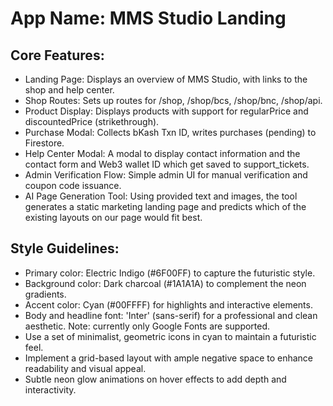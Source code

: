 # **App Name**: MMS Studio Landing

## Core Features:

- Landing Page: Displays an overview of MMS Studio, with links to the shop and help center.
- Shop Routes: Sets up routes for /shop, /shop/bcs, /shop/bnc, /shop/api.
- Product Display: Displays products with support for regularPrice and discountedPrice (strikethrough).
- Purchase Modal: Collects bKash Txn ID, writes purchases (pending) to Firestore.
- Help Center Modal: A modal to display contact information and the contact form and Web3 wallet ID which get saved to support_tickets.
- Admin Verification Flow: Simple admin UI for manual verification and coupon code issuance.
- AI Page Generation Tool: Using provided text and images, the tool generates a static marketing landing page and predicts which of the existing layouts on our page would fit best.

## Style Guidelines:

- Primary color: Electric Indigo (#6F00FF) to capture the futuristic style.
- Background color: Dark charcoal (#1A1A1A) to complement the neon gradients.
- Accent color: Cyan (#00FFFF) for highlights and interactive elements.
- Body and headline font: 'Inter' (sans-serif) for a professional and clean aesthetic. Note: currently only Google Fonts are supported.
- Use a set of minimalist, geometric icons in cyan to maintain a futuristic feel.
- Implement a grid-based layout with ample negative space to enhance readability and visual appeal.
- Subtle neon glow animations on hover effects to add depth and interactivity.